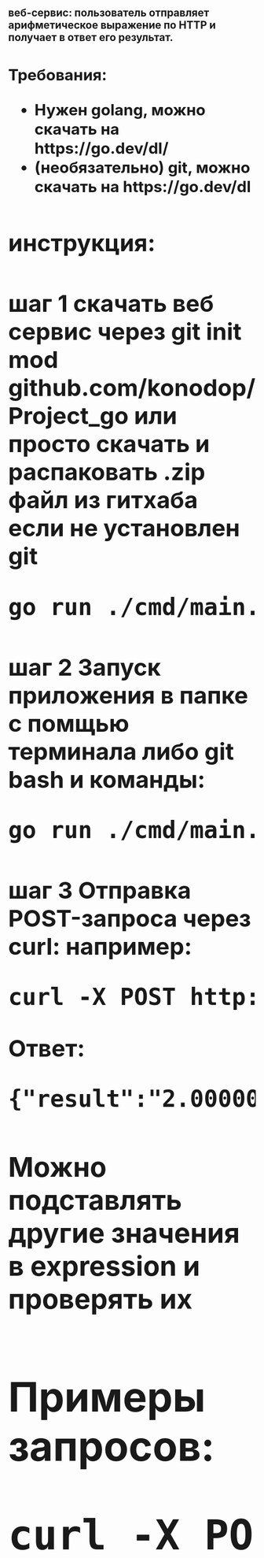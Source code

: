 <h2>веб-сервис: пользователь отправляет арифметическое выражение по HTTP и получает в ответ его результат.<h2\>
    <h2>Требования:<h2\>
        <ul dir="auto">
    <li>Нужен golang, можно скачать на https://go.dev/dl/</li>
    <li>(необязательно) git, можно скачать на https://go.dev/dl</li>
    </ul>
<h2>инструкция:<h2\>
<h4>шаг 1 скачать веб сервис через git init mod github.com/konodop/Project_go или просто скачать и распаковать .zip файл из гитхаба если не установлен git<h4\>
<div class="highlight highlight-source-shell notranslate position-relative overflow-auto" dir="auto"><pre>go run ./cmd/main.go</pre><div class="zeroclipboard-container">
<h4>шаг 2 Запуск приложения в папке с помщью терминала либо git bash и команды:<h4\>
<div class="highlight highlight-source-shell notranslate position-relative overflow-auto" dir="auto"><pre>go run ./cmd/main.go</pre><div class="zeroclipboard-container">
</div></div>
<h4>шаг 3 Отправка POST-запроса через curl: например:<h4\>
<div class="highlight highlight-source-shell notranslate position-relative overflow-auto" dir="auto"><pre>curl -X POST http://localhost:8080/api/v1/calculate -H "Content-Type: application/json" -d "{\"expression\": \"1+1\"}"</pre><div class="zeroclipboard-container">
Ответ:
<div class="highlight highlight-source-shell notranslate position-relative overflow-auto" dir="auto"><pre>{"result":"2.000000"}</pre><div class="zeroclipboard-container">
<h3>Можно подставлять другие значения в expression и проверять их<h3\>
<h2>Примеры запросов:<h2\>
<div class="highlight highlight-source-shell notranslate position-relative overflow-auto" dir="auto"><pre>curl -X POST http://localhost:8080/api/v1/calculate -H "Content-Type: application/json" -d "{\"expression\": \"1/0\"}"</pre><div class="zeroclipboard-container">
    </clipboard-copy>
</div></div>
